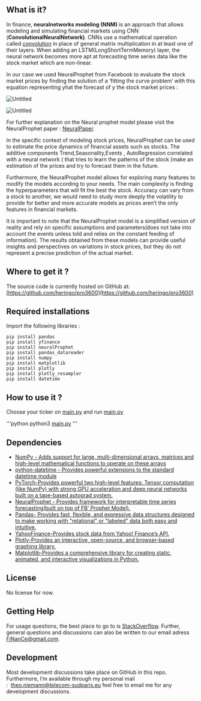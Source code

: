 ## What is it?

In finance, **neuralnetworks modeling (NNM)** is an approach that allows modeling and simulating financial markets using CNN (**ConvolutionalNeuralNetwork)**. CNNs use a mathematical operation called [convolution](https://en.wikipedia.org/wiki/Convolution) in place of general matrix multiplication in at least one of their layers. When adding an LSTM(LongShortTermMemory) layer, the neural network becomes more apt at forecasting time series data like the stock market which are non-linear. 

In our case we used NeuralProphet from Facebook to evaluate the stock market prices by finding the solution of a ‘fitting the curve problem’ with this equation representing yhat the forecast of y the stock market prices :

![Untitled](https://s3-us-west-2.amazonaws.com/secure.notion-static.com/027a255e-1b69-4109-b2b6-9f4e7ea351a9/Untitled.png)

![Untitled](https://s3-us-west-2.amazonaws.com/secure.notion-static.com/2daa2282-286c-43a6-97e9-f5f1baac204d/Untitled.png)

For further explanation on the Neural prophet model please visit the NeuralProphet paper : [NeuralPaper](https://arxiv.org/pdf/2111.15397.pdf). 

In the specific context of modeling stock prices, NeuralProphet can be used to estimate the price dynamics of financial assets such as stocks. The additive components Trend,Seasonality,Events , AutoRegression correlated with a neural network ( that tries to learn the patterns of the stock )make an estimation of the prices and try to forecast them in the future.

Furthermore, the NeuralProphet model allows for exploring many features to modify the models according to your needs. The main complexity is finding the hyperparameters that will fit the best the stock. Accuracy can vary from a stock to another, we would need to study more deeply the volatility to provide for better and more accurate models as prices aren’t the only features in financial markets.

It is important to note that the NeuralProphet model  is a simplified version of reality and rely on specific assumptions and parameters(does not take into account the events unless told and relies on the constant feeding of information). The results obtained from these models can provide useful insights and perspectives on variations in stock prices, but they do not represent a precise prediction of the actual market.

## Where to get it ?

The source code is currently hosted on GitHub at: [https://github.com/heringo/pro3600](https://github.com/heringo/pro3600)

## Required installations

Import the following libraries :

```
pip install pandas
pip install yfinance
pip install neuralProphet
pip install pandas_datareader
pip install numpy
pip install matplotlib
pip install plotly
pip install plotly_resampler
pip install datetime

```

## How to use it ?

Choose your ticker on [main.py](http://main.py/) and run [main.py](http://main.py/)

'''python
python3 [main.py](http://main.py/)
'''

## Dependencies

- [NumPy - Adds support for large, multi-dimensional arrays, matrices and high-level mathematical functions to operate on these arrays](https://www.numpy.org/)
- [python-datetime - Provides powerful extensions to the standard datetime module](https://dateutil.readthedocs.io/en/stable/index.html)
- [PyTorch-Provides powerful two high-level features: Tensor computation (like NumPy) with strong GPU acceleration and deep neural networks built on a tape-based autograd system.](https://pytorch.org/)
- [NeuralProphet - Provides framework for interpretable time series forecasting(built on top of FB’ Prophet Model).](https://pypi.org/project/neuralprophet/)
- [Pandas- Provides fast, flexible, and expressive data structures designed to make working with "relational" or "labeled" data both easy and intuitive.](https://pandas.pydata.org/)
- [YahooFinance-Provides stock data from Yahoo! Finance’s API.](https://pypi.org/project/yfinance/)
- [Plotly-Provides an interactive, open-source, and browser-based graphing library.](https://pypi.org/project/plotly/)
- [Matplotlib-Provides a comprehensive library for creating static, animated, and interactive visualizations in Python.](https://pypi.org/project/matplotlib/)

## License

No license for now.

## Getting Help

For usage questions, the best place to go to is [StackOverflow](https://stackoverflow.com/questions). Further, general questions and discussions can also be written to our email adress [FiNanCe@gmail.com](mailto:FiNanCe@gmail.com).

## Development

Most development discussions take place on GitHub in this repo. Furthermore, I’m available through my personal mail :  [theo.niemann@telecom-sudparis.eu](mailto:theo.niemann@telecom-sudparis.eu) feel free to email me for any development discussions.
